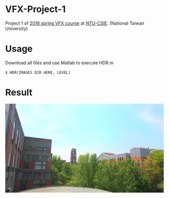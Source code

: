 # VFX-Project-1
Project 1 of [2018 spring VFX course](https://www.csie.ntu.edu.tw/~cyy/courses/vfx/18spring/assignments/proj1/index.html) at [NTU-CSIE](https://www.csie.ntu.edu.tw). (National Taiwan University)
# Usage
Download all files and use Matlab to execute HDR.m
```
$ HDR(IMAGES DIR HERE, LEVEL)
```
# Result

![](https://github.com/kevinisbest/VFX-Project-1/blob/master/tone-mapping-result/R06922106_R06946009_artifact_2_small.jpg)
